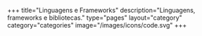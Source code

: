 +++
title="Linguagens e Frameworks"
description="Linguagens, frameworks e bibliotecas."
type="pages"
layout="category"
category="categories"
image="/images/icons/code.svg"
+++